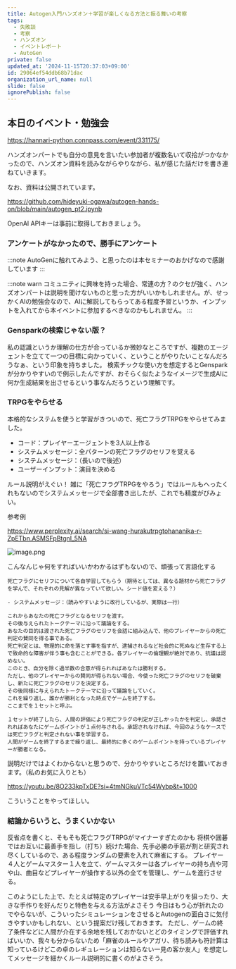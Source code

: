 ```yaml
---
title: Autogen入門ハンズオン＋学習が楽しくなる方法と振る舞いの考察
tags:
  - 失敗談
  - 考察
  - ハンズオン
  - イベントレポート
  - AutoGen
private: false
updated_at: '2024-11-15T20:37:03+09:00'
id: 29064ef54ddb68b71dac
organization_url_name: null
slide: false
ignorePublish: false
---
```


## 本日のイベント・勉強会
https://hannari-python.connpass.com/event/331175/

ハンズオンパートでも自分の意見を言いたい参加者が複数名いて収拾がつかなかったので、ハンズオン資料を読みながらやりながら、私が感じた話だけを書き連ねていきます。

なお、資料は公開されています。

https://github.com/hideyuki-ogawa/autogen-hands-on/blob/main/autogen_pt2.ipynb

OpenAI APIキーは事前に取得しておきましょう。

### アンケートがなかったので、勝手にアンケート
:::note
AutoGenに触れてみよう、と思ったのは本セミナーのおかげなので感謝しています
:::

:::note warn
コミュニティに興味を持った場合、常連の方？のクセが強く、ハンズオンパートは説明を聞けないものと思った方がいいかもしれません。が、せっかくAIの勉強会なので、AIに解説してもらってある程度予習というか、インプットを入れてから本イベントに参加するべきなのかもしれません。
:::

### Gensparkの検索じゃない版？
私の認識というか理解の仕方が合っているか微妙なところですが、複数のエージェントを立てて一つの目標に向かっていく、ということがやりたいことなんだろうなぁ、という印象を持ちました。
検索チックな使い方を想定するとGensparkが分かりやすいので例示したんですが、おそらく似たようなイメージで生成AIに何か生成結果を出させるという事なんだろうという理解です。

### TRPGをやらせる
本格的なシステムを使うと学習がきついので、死亡フラグTRPGをやらせてみました。

- コード：プレイヤーエージェントを3人以上作る
- システムメッセージ：全パターンの死亡フラグのセリフを覚える
- システムメッセージ：（長いので後述）
- ユーザーインプット：演目を決める

ルール説明がえぐい！
雑に「死亡フラグTRPGをやろう」ではルールもへったくれもないのでシステムメッセージで全部書き出したが、これでも精度がびみょい。

参考例

https://www.perplexity.ai/search/si-wang-hurakutrpgtohananika-r-ZpETbn.ASMSFpBtgnI_5NA

![image.png](https://qiita-image-store.s3.ap-northeast-1.amazonaws.com/0/122800/46100f65-a9b7-6adc-96d2-fe3885d24c80.png)

こんなんじゃ何をすればいいかわかるはずもないので、頑張って言語化する

```
死亡フラグにセリフについて各自学習してもらう（期待としては、異なる題材から死亡フラグを学んで、それぞれの見解が異なっていて欲しい。シード値を変える？）

- システムメッセージ：（読みやすいように改行しているが、実際は一行）

これからあなたの死亡フラグとなるセリフを渡す。
その後与えられたトークテーマに沿って議論をする。
あなたの目的は渡された死亡フラグのセリフを会話に組み込んで、他のプレイヤーからの死亡判定の賛同を得る事である。
死亡判定とは、物理的に命を落とす事を指すが、逮捕されるなど社会的に死ぬなど生存する上で致命的な障害が伴う事も含むことができる。各プレイヤーの倫理観が絶対であり、抗議は認めない。
このとき、自分を除く過半数の合意が得られればあなたは勝利する。
ただし、他のプレイヤーからの賛同が得られない場合、今使った死亡フラグのセリフを破棄し、新たに死亡フラグのセリフを決定する。
その後同様に与えられたトークテーマに沿って議論をしていく。
これを繰り返し、誰かが勝利となった時点でゲームを終了する。
ここまでを１セットと呼ぶ。

１セットが終了したら、人間の評価により死亡フラグの判定が正しかったかを判定し、承認されればあなたにゲームポイントが１点付与される。承認されなければ、今回のようなケースでは死亡フラグと判定されない事を学習する。
人間がゲームを終了するまで繰り返し、最終的に多くのゲームポイントを持っているプレイヤーが勝者となる。
```

説明だけではよくわからないと思うので、分かりやすいところだけを置いておきます。（私のお気に入りとも）

https://youtu.be/8O233kpTxDE?si=4tmNGkuVTc54Wybp&t=1000

こういうことをやってほしい。

### 結論からいうと、うまくいかない
反省点を書くと、そもそも死亡フラグTRPGがマイナーすぎたのかも
将棋や囲碁ではお互いに最善手を指し（打ち）続けた場合、先手必勝の手筋が割と研究され尽くしているので、ある程度ランダムの要素を入れて麻雀にする。
プレイヤー４人とゲームマスター１人を立て、ゲームマスターは各プレイヤーの持ち点や河や山、曲目などプレイヤーが操作する以外の全てを管理し、ゲームを進行させる。

このようにした上で、たとえば特定のプレイヤーは安手早上がりを狙ったり、大きな手作りを好んだりと特色を与える方法がよさそう
今日はもう心が折れたのでやらないが、こういったシミュレーションをさせるとAutogenの面白さに気付きやすいかもしれない、という提案だけ残しておきます。
ただし、ゲームの終了条件などに人間が介在する余地を残しておかないとどのタイミングで評価すればいいか、我々も分からないため「麻雀のルールやアガリ、待ち読みも符計算は知っているけどこの卓のレギュレーションは知らない一見の客か友人」を想定してメッセージを細かくルール説明的に書くのがよさそう。
